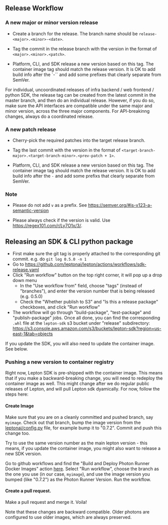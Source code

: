 ## Release Workflow

### A new major or minor version release

- Create a branch for the release. The branch name should be `release-<major>.<minor>-<date>`.

- Tag the commit in the release branch with the version in the format of `<major>.<minor>.<patch>`.

- Platform, CLI, and SDK release a new version based on this tag. The container image tag should match the release version. It is OK to add build info after the `-`` and add some prefixes that clearly separate from SemVer.

For individual, uncoordinated releases of infra backend / web frontend / python SDK, the release tag can be created from the latest commit in the master branch, and then do an individual release. However, if you do so, make sure the API interfaces are compatible under the same major and minor version, across the three major components. For API-breakinng changes, always do a coordinated release.

### A new patch release

- Cherry-pick the required patches into the target release branch.

- Tag the last commit with the version in the format of `<target-branch-major>.<target-branch-minor>.<prev-patch + 1>`.

- Platform, CLI, and SDK release a new version based on this tag. The container image tag should match the release version. It is OK to add build info after the `-` and add some prefixs that clearly separate from SemVer.

### Note

- Please do not add `v` as a prefix. See https://semver.org/#is-v123-a-semantic-version

- Please always check if the version is valid. Use https://regex101.com/r/Ly7O1x/3/.

## Releasing an SDK & CLI python package
- First make sure the git tag is properly attached to the corresponding git commit. e.g. do `git log 0.5.0 -n 1`
- Go to https://github.com/leptonai/lepton/actions/workflows/sdk-release.yaml
- Click "Run workflow" button on the top right corner, it will pop up a drop down menu
  - In the "Use workflow from" field, choose "tags" (instead of "branches"), and enter the version number that is being released (e.g. 0.5.0)
  - Check the "Whether publish to S3" and "Is this a release package" checkboxes, and click "Run workflow"
- The workflow will go through "build-package", "test-package" and "publish-package" jobs. Once all done, you can find the corresponding `.whl` file at the `lepton-sdk` s3 bucket under "release" subdirectory: https://s3.console.aws.amazon.com/s3/buckets/lepton-sdk?region=us-east-1&tab=objects

If you update the SDK, you will also need to update the container image. See below.

### Pushing a new version to container registry

Right now, Lepton SDK is pre-shipped with the container image. This means that if you make a backward-breaking change, you will need to redeploy the container image as well. This might change after we do regular public releases of Lepton, and will pull Lepton sdk dyamically. For now, follow the steps here:

#### Create Image
Make sure that you are on a cleanly committed and pushed branch, say `myimage`. Check out that branch, bump the image version from the [leptonai/config.py](https://github.com/leptonai/lepton/blob/main/sdk/leptonai/config.py) file, for example bump it to "0.7.2". Commit and push this change too.

Try to use the same version number as the main lepton version - this means, if you update the container image, you might also want to release a new SDK version.

Go to github workflows and find the "Build and Deploy Photon Runner Docker Images" action [here](https://github.com/leptonai/lepton/actions/workflows/photon-runner-docker-images.yaml). Select "Run workflow", choose the branch as the one you use (in our case, `myimage`), and use the image version you bumped (like "0.7.2") as the Photon Runner Version. Run the workflow.

#### Create a pull request.

Make a pull request and merge it. Voila!

Note that these changes are backward compatible. Older photons are configured to use older images, which are always preserved.
